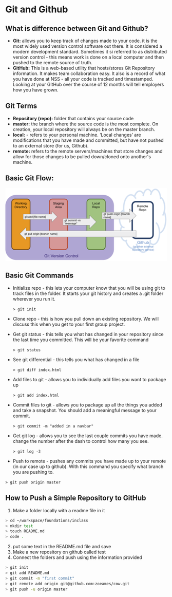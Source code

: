 # Git and Github
## What is difference between Git and Github?
* __Git:__ allows you to keep track of changes made to your code.  it is the most widely used version control software out there.  It is considered a modern development standard.  Sometimes it si referred to as distributed version control - this means work is done on a local computer and then pushed to the remote source of truth.
* __GitHub:__ This is a web-based utility that hosts/stores Git Repository information.  It makes team collaboration easy.  It also is a record of what you have done at NSS - all your code is tracked and timestamped.  Looking at your GitHub over the course of 12 months will tell employers how you have grown.

## Git Terms
* __Repository (repo):__ folder that contains your source code
* __master:__ the branch where the source code is the most complete. On creation, your local repository will always be on the master branch.
* __local:__ - refers to your personal machine. ‘Local changes’ are modifications that you have made and committed, but have not pushed to an external store (for us, Github).
* __remote:__ refers to the remote servers/machines that store changes and allow for those changes to be pulled down/cloned onto another's machine.

## Basic Git Flow:
![git flow](../images/git_flow.png)

## Basic Git Commands
* Initialize repo - this lets your computer know that you will be using git to track files in the folder. It starts your git history and creates a .git folder wherever you run it.

  ```> git init```
* Clone repo - this is how you pull down an existing repository.  We will discuss this when you get to your first group project.

* Get git status - this tells you what has changed in your repository since the last time you committed.  This will be your favorite command

  ```> git status```
* See git differential - this tells you what has changed in a file

  ```> git diff index.html```
* Add files to git - allows you to individually add files you want to package up

  ```> git add index.html```
* Commit files to git - allows you to package up all the things you added and take a snapshot.  You should add a meaningful message to your commit.

  ```> git commit -m "added in a navbar"```
* Get git log - allows you to see the last couple commits you have made.  change the number after the dash to control how many you see.

  ```> git log -3```
* Push to remote - pushes any commits you have made up to your remote (in our case up to github).  With this command you specify what branch you are pushing to.

```> git push origin master```

## How to Push a Simple Repository to GitHub
1. Make a folder locally with a readme file in it
```sh
> cd ~/workspace/foundations/inclass
> mkdir test
> touch README.md
> code .
```
2. put some text in the README.md file and save
3. Make a new repository on github called test
4. Connect the folders and push using the information provided
```sh
> git init
> git add README.md
> git commit -m "first commit"
> git remote add origin git@github.com:zoeames/cow.git
> git push -u origin master
```

